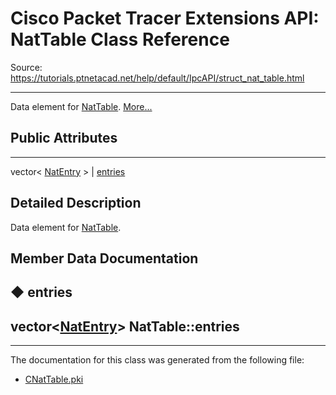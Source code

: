 # Cisco Packet Tracer Extensions API: NatTable Class Reference

Source: https://tutorials.ptnetacad.net/help/default/IpcAPI/struct_nat_table.html

---

Data element for [NatTable](struct_nat_table.html "Data element for NatTable."). [More...](struct_nat_table.html#details)

##  Public Attributes  
  
---  
vector< [NatEntry](struct_nat_entry.html) > | [entries](struct_nat_table.html#a729bbc1afe554ec262c456e9d0528acc)  
  
## Detailed Description

Data element for [NatTable](struct_nat_table.html "Data element for NatTable."). 

## Member Data Documentation

## ◆ entries

vector<[NatEntry](struct_nat_entry.html)> NatTable::entries  
---  
  
* * *

The documentation for this class was generated from the following file:

  * [CNatTable.pki](_c_nat_table_8pki.html)


